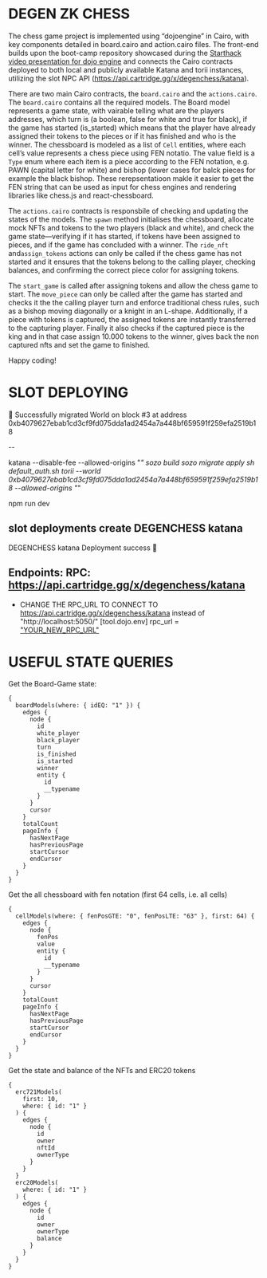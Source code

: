 

# DEGEN ZK CHESS 


The chess game project is implemented using “dojoengine” in Cairo, with key components detailed in board.cairo and action.cairo files. The front-end builds upon the boot-camp repository showcased during the [Starthack video presentation for dojo engine](https://www.youtube.com/watch?v=xKYqFMibIB0&t=47s) and connects the Cairo contracts deployed to both local and publicly available Katana and torii instances, utilizing the slot NPC API (https://api.cartridge.gg/x/degenchess/katana). 

There are two main Cairo contracts, the `board.cairo` and the `actions.cairo`. The `board.cairo` contains all the required models.
The Board model represents a game state, with vairable telling what are the players addresses, which turn is (a boolean, false for white and true for black), if the game has started (is_started) which means that the player have already assigned their tokens to the pieces or if it has finished and who is the winner.
The chessboard is modeled as a list of `Cell` entities, where each cell’s value represents a chess piece using FEN notatio. The value field is a `Type` enum where each item is a piece according to the FEN notation, e.g. PAWN (capital letter for white) and bishop (lower cases for balck pieces for example the black bishop. These rerepsentatioon makle it easier to get the FEN string that can be used as input for chess engines and rendering libraries like chess.js and react-chessboard.


The `actions.cairo` contracts is responsbile of checking and updating the states of the models. The `spawn` method initialises the chessboard, allocate mock NFTs and tokens to the two players (black and white), and check the game state—verifying if it has started, if tokens have been assigned to pieces, and if the game has concluded with a winner. The `ride_nft` and`assign_tokens` actions can only be called if the chess game has not started and it ensures that the tokens belong to the calling player, checking balances, and confirming the correct piece color for assigning tokens.

The `start_game` is called after assigning tokens and allow the chess game to start.
The `move_piece` can only be called after the game has started and checks it the the calling player turn and enforce traditional chess rules, such as a bishop moving diagonally or a knight in an L-shape. Additionally, if a piece with tokens is captured, the assigned tokens are instantly transferred to the capturing player.
Finally it also checks if the captured piece is the king and in that case assign 10.000 tokens to the winner, gives back the non captured nfts and set the game to finished.


Happy coding!

# SLOT DEPLOYING

🎉 Successfully migrated World on block #3 at address 0xb4079627ebab1cd3cf9fd075dda1ad2454a7a448bf659591f259efa2519b18


--

katana --disable-fee --allowed-origins "*"
sozo build
sozo migrate apply
sh default_auth.sh
torii  --world 0xb4079627ebab1cd3cf9fd075dda1ad2454a7a448bf659591f259efa2519b18 --allowed-origins "*"

npm run dev

slot deployments create DEGENCHESS katana
---
DEGENCHESS katana
Deployment success 🚀

Endpoints:
  RPC: https://api.cartridge.gg/x/degenchess/katana
---

- CHANGE THE RPC_URL TO CONNECT TO https://api.cartridge.gg/x/degenchess/katana instead of "http://localhost:5050/"
[tool.dojo.env]
rpc_url = ["YOUR_NEW_RPC_URL"](https://api.cartridge.gg/x/degenchess/katana)


# USEFUL STATE QUERIES

Get the Board-Game state:

```
{
  boardModels(where: { idEQ: "1" }) {
    edges {
      node {
        id
        white_player
        black_player
        turn
        is_finished
        is_started
        winner
        entity {
          id
          __typename
        }
      }
      cursor
    }
    totalCount
    pageInfo {
      hasNextPage
      hasPreviousPage
      startCursor
      endCursor
    }
  }
}
```

Get the all chessboard with fen notation (first 64 cells, i.e. all cells)

```
{
  cellModels(where: { fenPosGTE: "0", fenPosLTE: "63" }, first: 64) {
    edges {
      node {
        fenPos
        value
        entity {
          id
          __typename
        }
      }
      cursor
    }
    totalCount
    pageInfo {
      hasNextPage
      hasPreviousPage
      startCursor
      endCursor
    }
  }
}
```

Get the state and balance of the NFTs and ERC20 tokens

```
{
  erc721Models(
    first: 10,
    where: { id: "1" }
  ) {
    edges {
      node {
        id
        owner
        nftId
        ownerType
      }
    }
  }
  erc20Models(
    where: { id: "1" } 
  ) {
    edges {
      node {
        id
        owner
        ownerType
        balance
      }
    }
  }
}

```